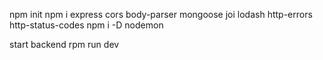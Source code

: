 npm init
npm i express cors body-parser mongoose joi lodash http-errors http-status-codes
npm i -D nodemon

start backend
rpm run dev